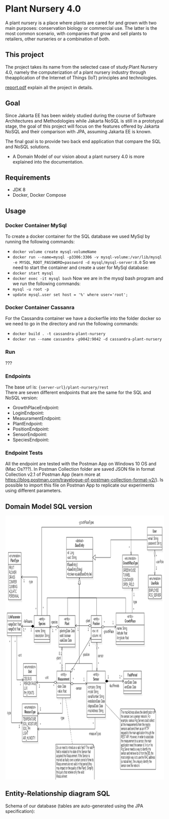 # Plant Nursery 4.0
A plant nursery is a place where plants are cared for and grown with two main purposes: conservation biology or commercial use. The latter is the most common scenario, with companies that grow and sell plants to retailers, other nurseries or a combination of both.

## This project
The project takes its name from the selected case of study:Plant Nursery 4.0, namely the computerization of a plant nursery industry through theapplication of the Internet of Things (IoT) principles and technologies.

[report.pdf](https://github.com/jasonravagli/plant-nursery-4.0/blob/main/documentation/report.pdf) explain all the project in details.

## Goal
Since Jakarta EE has been widely studied during the course of Software Architectures and Methodologies while Jakarta NoSQL is still in a prototypal stage, the goal of this project will focus on the features offered by Jakarta NoSQL and their comparison with JPA, assuming Jakarta EE is known.

The final goal is to provide two back end application that compare the SQL and NoSQL solutions.  
+ A Domain Model of our vision about a plant nursery 4.0 is more explained into the documentation.

## Requirements
+ JDK 8
+ Docker, Docker Compose

## Usage

### Docker Container MySql
To create a docker container for the SQL database we used MySql by running the following commands:
+ `docker volume create mysql-volumeName`
+ `docker run --name=mysql -p3306:3306 -v mysql-volume:/var/lib/mysql -e MYSQL_ROOT_PASSWORD=password -d mysql/mysql-server:8.0`
So we need to start the container and create a user for MySql database:
+ `docker start mysql`
+ `docker exec -it mysql bash`
Now we are in the mysql bash program and we run the following commands:
+ `mysql -u root -p`
+ `update mysql.user set host = '%' where user='root';`

### Docker Container Cassanra
For the Cassandra container we have a dockerfile into the folder docker so we need to go in the directory and run the following commands:
+ `docker build . -t cassandra-plant-nursery`
+ `docker run --name cassandra -p9042:9042 -d cassandra-plant-nursery`

### Run
???

### Endpoints
The base url is: `{server-url}/plant-nursery/rest`  
There are seven different endpoints that are the same for the SQL and NoSQL version:
+ GrowthPlaceEndpoint:
+ LoginEndpoint:
+ MeasuramentEndpoint:
+ PlantEndpoint:
+ PositionEndpoint:
+ SensorEndpoint:
+ SpeciesEndpoint:

### Endpoint Tests
All the endpoint are tested with the Postman App on Windows 10 OS and (Mac Os???).
In Postman Collection folder are saved JSON file in format Collection v2.1 of Postman App (learn more at https://blog.postman.com/travelogue-of-postman-collection-format-v2/).
Is possible to import this file on Postman App to replicate our experiments using different parameters.

## Domain Model SQL version
<img src="https://github.com/jasonravagli/plant-nursery-4.0/blob/main/DomainModel.png" height="836" width="1180">

## Entity-Relationship diagram SQL
Schema of our database (tables are auto-generated using the JPA specification):



